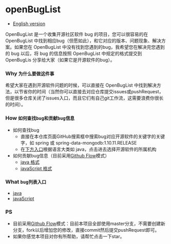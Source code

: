 # openBugList
* [English version](./README_EN.md)


OpenBugList 是一个收集开源社区软件 bug 的项目，您可以很容易的在 OpenBugList 中找到相应bug（但愿如此），和它对应的版本、问题现象、解决方案。如果您在 OpenBugList 中没有找到您遇到的bug，我希望您在解决完您遇到的 bug 以后，将 bug 的信息按照 OpenBugList 中规定的格式提交到 OpenBugLis 分享给大家（如果它是开源软件的bug）。


### Why `为什么要做这件事`
希望大家在遇到开源软件问题的时候，可以直接在 OpenBugList 中找到解决方法，以节省你的时间（当然你可以直接去对应仓库提交issues或pushRequest，但是很多仓库关闭了issues入口，而且它们有自己git工作流，这需要浪费你很长的时间）。


### How `如何查找bug和贡献bug信息`
* 如何查找bug
    * 直接在本仓库页面GitHub搜索框中搜索bug对应开源软件的关键字的关键字，如 spring 或 spring-data-mongodb:1.10.11.RELEASE
    * 在[下方入口](#what)️根据语言大类如 java，点击进去选择开源软件的所属机构
* 如何贡献bug信息（目前采用[Github Flow](https://guides.github.com/introduction/flow/)模式）
    * [java 格式](./java/EXAMPLE.md)
    * [javaScript 格式](./javaScript/EXAMPLE.md)


### What `bug列表入口`
* [java](./java/HOME.md)
* [javaScript](./javaScript/HOME.md)
<span id="what"/>


### PS
* 目前采用[Github Flow](https://guides.github.com/introduction/flow/)模式：目前本项目全部使用master分支，不需要创建新分支，fork以后增加您的修改，直接commit然后提交pushRequest即可。
* 如果你感觉本项目对你有所帮助，请帮忙点击一下star。
